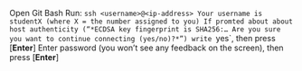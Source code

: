 Open Git Bash
Run: `ssh <username>@<ip-address>
Your username is studentX (where X = the number assigned to you)
If promted about about host authenticity (“*ECDSA key fingerprint is SHA256:… Are you sure you want to continue connecting (yes/no)?*”) write `yes`, then press \[**Enter**]
Enter password (you won’t see any feedback on the screen), then press \[**Enter**]